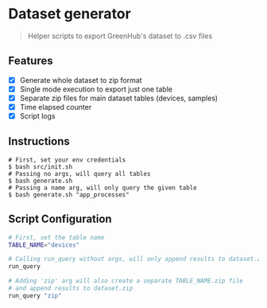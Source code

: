 # Dataset generator

> Helper scripts to export GreenHub's dataset to .csv files

## Features

- [x] Generate whole dataset to zip format
- [x] Single mode execution to export just one table
- [x] Separate zip files for main dataset tables (devices, samples)
- [x] Time elapsed counter
- [x] Script logs

## Instructions

```shell
# First, set your env credentials
$ bash src/init.sh
# Passing no args, will query all tables
$ bash generate.sh
# Passing a name arg, will only query the given table
$ bash generate.sh "app_processes"
```

## Script Configuration

```bash
# First, set the table name
TABLE_NAME="devices"

# Calling run_query without args, will only append results to dataset.zip
run_query

# Adding 'zip' arg will also create a separate TABLE_NAME.zip file
# and append results to dataset.zip
run_query "zip"
```
